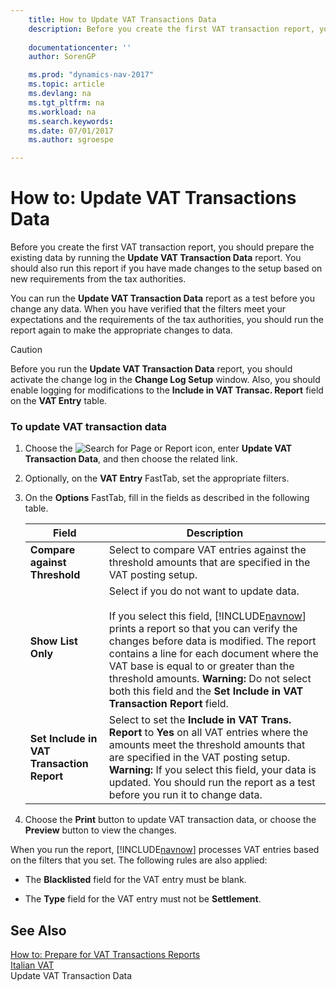 ```yaml
---
    title: How to Update VAT Transactions Data 
    description: Before you create the first VAT transaction report, you should prepare the existing data by running the **Update VAT Transaction Data** report. You should also run this report if you have made changes to the setup based on new requirements from the tax authorities.
    
    documentationcenter: ''
    author: SorenGP

    ms.prod: "dynamics-nav-2017"
    ms.topic: article
    ms.devlang: na
    ms.tgt_pltfrm: na
    ms.workload: na
    ms.search.keywords:
    ms.date: 07/01/2017
    ms.author: sgroespe

---
```

# How to: Update VAT Transactions Data
Before you create the first VAT transaction report, you should prepare the existing data by running the **Update VAT Transaction Data** report. You should also run this report if you have made changes to the setup based on new requirements from the tax authorities.  
  
 You can run the **Update VAT Transaction Data** report as a test before you change any data. When you have verified that the filters meet your expectations and the requirements of the tax authorities, you should run the report again to make the appropriate changes to data.  
  
> [!CAUTION]  
>  Before you run the **Update VAT Transaction Data** report, you should activate the change log in the **Change Log Setup** window. Also, you should enable logging for modifications to the **Include in VAT Transac. Report** field on the **VAT Entry** table.  
  
### To update VAT transaction data  
  
1.  Choose the ![Search for Page or Report](media/ui-search/search_small.png "Search for Page or Report icon") icon, enter **Update VAT Transaction Data**, and then choose the related link.  
  
2.  Optionally, on the **VAT Entry** FastTab, set the appropriate filters.  
  
3.  On the **Options** FastTab, fill in the fields as described in the following table.  
  
    |Field|Description|  
    |---------------------------------|---------------------------------------|  
    |**Compare against Threshold**|Select to compare VAT entries against the threshold amounts that are specified in the VAT posting setup.|  
    |**Show List Only**|Select if you do not want to update data.<br /><br /> If you select this field, [!INCLUDE[navnow](../../includes/navnow_md.md)] prints a report so that you can verify the changes before data is modified. The report contains a line for each document where the VAT base is equal to or greater than the threshold amounts. **Warning:**  Do not select both this field and the **Set Include in VAT Transaction Report** field.|  
    |**Set Include in VAT Transaction Report**|Select to set the **Include in VAT Trans. Report** to **Yes** on all VAT entries where the amounts meet the threshold amounts that are specified in the VAT posting setup. **Warning:**  If you select this field, your data is updated. You should run the report as a test before you run it to change data.|  
  
4.  Choose the **Print** button to update VAT transaction data, or choose the **Preview** button to view the changes.  
  
 When you run the report, [!INCLUDE[navnow](../../includes/navnow_md.md)] processes VAT entries based on the filters that you set. The following rules are also applied:  
  
-   The **Blacklisted** field for the VAT entry must be blank.  
  
-   The **Type** field for the VAT entry must not be **Settlement**.  
  
## See Also  
 [How to: Prepare for VAT Transactions Reports](how-to-prepare-for-vat-transactions-reports.md)   
 [Italian VAT](italian-vat.md)   
 Update VAT Transaction Data